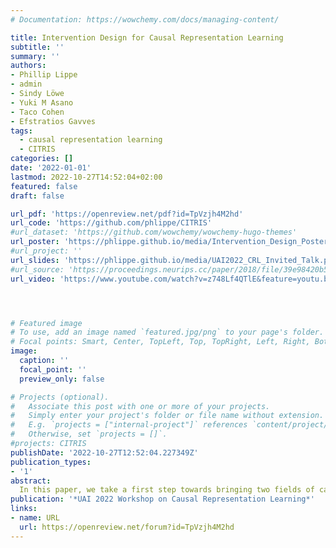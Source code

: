 ```yaml
---
# Documentation: https://wowchemy.com/docs/managing-content/

title: Intervention Design for Causal Representation Learning
subtitle: ''
summary: ''
authors:
- Phillip Lippe
- admin
- Sindy Löwe
- Yuki M Asano
- Taco Cohen
- Efstratios Gavves
tags: 
  - causal representation learning
  - CITRIS
categories: []
date: '2022-01-01'
lastmod: 2022-10-27T14:52:04+02:00
featured: false
draft: false

url_pdf: 'https://openreview.net/pdf?id=TpVzjh4M2hd'
url_code: 'https://github.com/phlippe/CITRIS'
#url_dataset: 'https://github.com/wowchemy/wowchemy-hugo-themes'
url_poster: 'https://phlippe.github.io/media/Intervention_Design_Poster_A0.pdf'
#url_project: ''
url_slides: 'https://phlippe.github.io/media/UAI2022_CRL_Invited_Talk.pdf'
#url_source: 'https://proceedings.neurips.cc/paper/2018/file/39e98420b5e98bfbdc8a619bef7b8f61-Paper.pdf'
url_video: 'https://www.youtube.com/watch?v=z748Lf4QTlE&feature=youtu.be'




# Featured image
# To use, add an image named `featured.jpg/png` to your page's folder.
# Focal points: Smart, Center, TopLeft, Top, TopRight, Left, Right, BottomLeft, Bottom, BottomRight.
image:
  caption: ''
  focal_point: ''
  preview_only: false

# Projects (optional).
#   Associate this post with one or more of your projects.
#   Simply enter your project's folder or file name without extension.
#   E.g. `projects = ["internal-project"]` references `content/project/deep-learning/index.md`.
#   Otherwise, set `projects = []`.
#projects: CITRIS
publishDate: '2022-10-27T12:52:04.227349Z'
publication_types:
- '1'
abstract: 
  In this paper, we take a first step towards bringing two fields of causality closer together, intervention design and causal representation learning. Intervention design is a well studied task in classic causal discovery, which aims at finding the minimal sets of experiments under which the causal graph can be identified. Causal representation learning aims at recovering causal variables from high-dimensional entangled observations. In recent work in causal representation, interventions are exploited to improve identifiability, similarly to classic causal discovery. Hence, the same task becomes relevant in this setting as well, how many experiments are minimally needed to identify the latent causal variables? Based on the recent causal representation learning method CITRIS, we show that for  causal variables,  experiments are sufficient to identify causal variables from temporal, intervened sequences, which is only one more experiment than needed for classic causal discovery in the worst case. Further, we show that this bound holds empirically in experiments on a 3D rendered video dataset.
publication: '*UAI 2022 Workshop on Causal Representation Learning*'
links:
- name: URL
  url: https://openreview.net/forum?id=TpVzjh4M2hd
---
```

